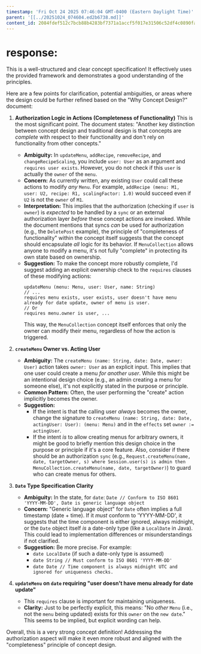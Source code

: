 ```yaml
---
timestamp: 'Fri Oct 24 2025 07:46:04 GMT-0400 (Eastern Daylight Time)'
parent: '[[../20251024_074604.ed2b6738.md]]'
content_id: 2084fdef512c7bcb88b4283bf7371a1accf5f017e31506c52df4c0890facbbc1
---
```


# response:

This is a well-structured and clear concept specification! It effectively uses the provided framework and demonstrates a good understanding of the principles.

Here are a few points for clarification, potential ambiguities, or areas where the design could be further refined based on the "Why Concept Design?" document:

1. **Authorization Logic in Actions (Completeness of Functionality)**
   This is the most significant point. The document states: "Another key distinction between concept design and traditional design is that concepts are *complete* with respect to their functionality and don't rely on functionality from other concepts."
   * **Ambiguity:** In `updateMenu`, `addRecipe`, `removeRecipe`, and `changeRecipeScaling`, you include `user: User` as an argument and `requires user exists`. However, you do not check if this `user` is actually the `owner` of the `menu`.
   * **Concern:** As currently written, any existing `User` could call these actions to modify *any* `Menu`. For example, `addRecipe (menu: M1, user: U2, recipe: R1, scalingFactor: 1.0)` would succeed even if `U2` is not the `owner` of `M1`.
   * **Interpretation:** This implies that the authorization (checking if `user` is `owner`) is *expected* to be handled by a `sync` or an external authorization layer *before* these concept actions are invoked. While the document mentions that syncs *can* be used for authorization (e.g., the `DeletePost` example), the principle of "completeness of functionality" within the concept itself suggests that the concept should encapsulate *all* logic for its behavior. If `MenuCollection` allows anyone to modify a menu, it's not fully "complete" in protecting its own state based on ownership.
   * **Suggestion:** To make the concept more robustly complete, I'd suggest adding an explicit ownership check to the `requires` clauses of these modifying actions:
     ```
     updateMenu (menu: Menu, user: User, name: String)
     // ...
     requires menu exists, user exists, user doesn't have menu already for date update, owner of menu is user.
     // Or
     requires menu.owner is user, ...
     ```
     This way, the `MenuCollection` concept itself enforces that only the owner can modify their menu, regardless of how the action is triggered.

2. **`createMenu` Owner vs. Acting User**
   * **Ambiguity:** The `createMenu (name: String, date: Date, owner: User)` action takes `owner: User` as an explicit input. This implies that one user could create a menu *for another user*. While this might be an intentional design choice (e.g., an admin creating a menu for someone else), it's not explicitly stated in the purpose or principle.
   * **Common Pattern:** Often, the user performing the "create" action implicitly becomes the owner.
   * **Suggestion:**
     * If the intent is that the calling user *always* becomes the owner, change the signature to `createMenu (name: String, date: Date, actingUser: User): (menu: Menu)` and in the `effects` set `owner := actingUser`.
     * If the intent *is* to allow creating menus for arbitrary owners, it might be good to briefly mention this design choice in the purpose or principle if it's a core feature. Also, consider if there should be an authorization `sync` (e.g., `Request.createMenu(name, date, targetOwner, s) where Session.user(s) is admin then MenuCollection.createMenu(name, date, targetOwner)`) to guard who can create menus for others.

3. **`Date` Type Specification Clarity**
   * **Ambiguity:** In the state, for `date`: `Date // Conform to ISO 8601 'YYYY-MM-DD', Date is generic language object`
   * **Concern:** "Generic language object" for `Date` often implies a full timestamp (date + time). If it *must* conform to 'YYYY-MM-DD', it suggests that the time component is either ignored, always midnight, or the `Date` object itself *is* a date-only type (like a `LocalDate` in Java). This could lead to implementation differences or misunderstandings if not clarified.
   * **Suggestion:** Be more precise. For example:
     * `date LocalDate` (if such a date-only type is assumed)
     * `date String // Must conform to ISO 8601 'YYYY-MM-DD'`
     * `date Date // Time component is always midnight UTC and ignored for uniqueness checks.`

4. **`updateMenu` on `date` requiring "user doesn't have menu already for date update"**
   * This `requires` clause is important for maintaining uniqueness.
   * **Clarity:** Just to be perfectly explicit, this means: "No *other* `Menu` (i.e., not the `menu` being updated) exists for this `owner` on the `new date`." This seems to be implied, but explicit wording can help.

Overall, this is a very strong concept definition! Addressing the authorization aspect will make it even more robust and aligned with the "completeness" principle of concept design.
